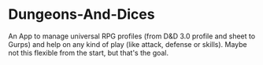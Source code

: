 # Dungeons-And-Dices
An App to manage universal RPG profiles (from D&amp;D 3.0 profile and sheet to Gurps) and help on any kind of play (like attack, defense or skills). Maybe not this flexible from the start, but that's the goal.

